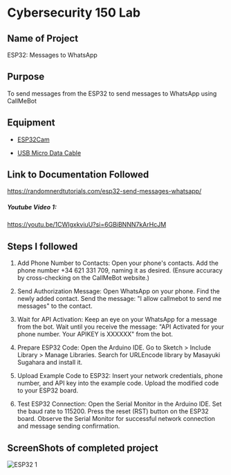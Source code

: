 # Cybersecurity 150 Lab

## Name of Project
ESP32: Messages to WhatsApp

## Purpose
To send messages from the ESP32 to send messages to WhatsApp using CallMeBot

## Equipment
* [ESP32Cam](https://www.amazon.com/Aideepen-ESP32-CAM-Bluetooth-ESP32-CAM-MB-Arduino/dp/B08P2578LV/ref=sr_1_3?crid=4FY0ECFW0ZX7&keywords=ESP32+Cam&qid=1678902050&sprefix=esp32+cam%2Caps%2C240&sr=8-3)

* [USB Micro Data Cable](https://www.amazon.com/AmazonBasics-Male-Micro-Cable-Black/dp/B0711PVX6Z/ref=sr_1_1_sspa?keywords=micro+usb+data+cable&qid=1678902214&sprefix=Micro+USB+data+%2Caps%2C89&sr=8-1-spons&psc=1&spLa=ZW5jcnlwdGVkUXVhbGlmaWVyPUFaU0NaUVZHU1RFUlAmZW5jcnlwdGVkSWQ9QTA3NTA4MDVFVERCS01HVlgxM1YmZW5jcnlwdGVkQWRJZD1BMDE4NTE1NTIwWUdONkdWSzU1M1Amd2lkZ2V0TmFtZT1zcF9hdGYmYWN0aW9uPWNsaWNrUmVkaXJlY3QmZG9Ob3RMb2dDbGljaz10cnVl)

## Link to Documentation Followed
https://randomnerdtutorials.com/esp32-send-messages-whatsapp/

##### Youtube Video 1: 
https://youtu.be/1CWIgxkviuU?si=6GBiBNNN7kArHcJM

## Steps I followed
1.	Add Phone Number to Contacts:
Open your phone's contacts.
Add the phone number +34 621 331 709, naming it as desired. (Ensure accuracy by cross-checking on the CallMeBot website.)

2.	Send Authorization Message:
Open WhatsApp on your phone.
Find the newly added contact.
Send the message: "I allow callmebot to send me messages" to the contact.

3.	Wait for API Activation:
Keep an eye on your WhatsApp for a message from the bot.
Wait until you receive the message: "API Activated for your phone number. Your APIKEY is XXXXXX" from the bot.

4.	Prepare ESP32 Code:
Open the Arduino IDE.
Go to Sketch > Include Library > Manage Libraries.
Search for URLEncode library by Masayuki Sugahara and install it.

5.	Upload Example Code to ESP32:
Insert your network credentials, phone number, and API key into the example code.
Upload the modified code to your ESP32 board.

6.	Test ESP32 Connection:
Open the Serial Monitor in the Arduino IDE.
Set the baud rate to 115200.
Press the reset (RST) button on the ESP32 board.
Observe the Serial Monitor for successful network connection and message sending confirmation.

## ScreenShots of completed project

![ESP32 1](https://github.com/Anthe1/CSN150-Documentation-Template/assets/134184529/5578d888-be77-457a-b960-e40b8b03063a)


